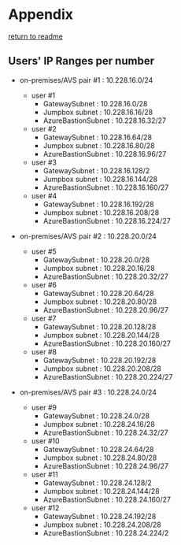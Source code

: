 # Appendix

[return to readme](../README.md)

## Users' IP Ranges per number

- on-premises/AVS pair #1 : 10.228.16.0/24
  - user #1
    - GatewaySubnet : 10.228.16.0/28
    - Jumpbox subnet : 10.228.16.16/28
    - AzureBastionSubnet : 10.228.16.32/27
  - user #2
    - GatewaySubnet : 10.228.16.64/28
    - Jumpbox subnet : 10.228.16.80/28
    - AzureBastionSubnet : 10.228.16.96/27
  - user #3
    - GatewaySubnet : 10.228.16.128/2
    - Jumpbox subnet : 10.228.16.144/28
    - AzureBastionSubnet : 10.228.16.160/27
  - user #4
    - GatewaySubnet : 10.228.16.192/28
    - Jumpbox subnet : 10.228.16.208/28
    - AzureBastionSubnet : 10.228.16.224/27

- on-premises/AVS pair #2 : 10.228.20.0/24
  - user #5
    - GatewaySubnet : 10.228.20.0/28
    - Jumpbox subnet : 10.228.20.16/28
    - AzureBastionSubnet : 10.228.20.32/27
  - user #6
    - GatewaySubnet : 10.228.20.64/28
    - Jumpbox subnet : 10.228.20.80/28
    - AzureBastionSubnet : 10.228.20.96/27
  - user #7
    - GatewaySubnet : 10.228.20.128/28
    - Jumpbox subnet : 10.228.20.144/28
    - AzureBastionSubnet : 10.228.20.160/27
  - user #8
    - GatewaySubnet : 10.228.20.192/28
    - Jumpbox subnet : 10.228.20.208/28
    - AzureBastionSubnet : 10.228.20.224/27

- on-premises/AVS pair #3 : 10.228.24.0/24
  - user #9
    - GatewaySubnet : 10.228.24.0/28
    - Jumpbox subnet : 10.228.24.16/28
    - AzureBastionSubnet : 10.228.24.32/27
  - user #10
    - GatewaySubnet : 10.228.24.64/28
    - Jumpbox subnet : 10.228.24.80/28
    - AzureBastionSubnet : 10.228.24.96/27
  - user #11
    - GatewaySubnet : 10.228.24.128/2
    - Jumpbox subnet : 10.228.24.144/28
    - AzureBastionSubnet : 10.228.24.160/27
  - user #12
    - GatewaySubnet : 10.228.24.192/28
    - Jumpbox subnet : 10.228.24.208/28
    - AzureBastionSubnet : 10.228.24.224/2
